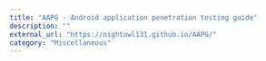 ```yaml
---
title: "AAPG - Android application penetration testing guide"
description: ""
external_url: "https://nightowl131.github.io/AAPG/"
category: "Miscellaneous"
---
```

